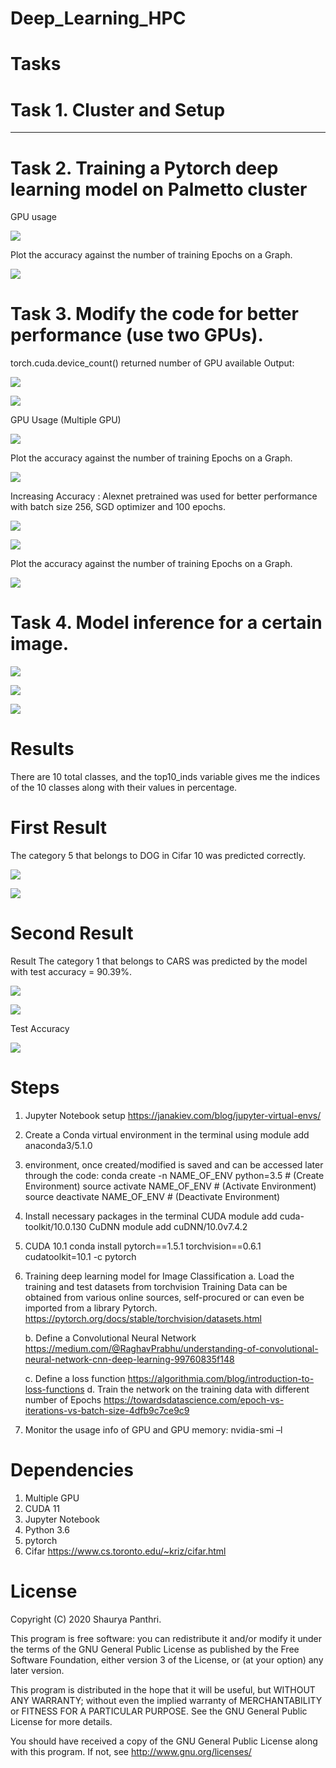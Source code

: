 # Deep_Learning_HPC

# Tasks

# Task 1. Cluster and Setup
------------------------------------------------------
 

# Task 2. Training a Pytorch deep learning model on Palmetto cluster

GPU usage

![](Images/Image/Picture1.png) 

Plot the accuracy against the number of training Epochs on a Graph.

![](Images/Image/Picture2.png)


# Task 3. Modify the code for better performance (use two GPUs).

torch.cuda.device_count() returned number of GPU available
Output:

![](Images/Image/Picture5.png)



![](Images/Image/Picture6.png)


GPU Usage (Multiple GPU)

![](Images/Image/Picture3.png)

Plot the accuracy against the number of training Epochs on a Graph. 

![](Images/Image/Picture4.png)



Increasing Accuracy : Alexnet pretrained was used for better performance with batch size 256, SGD optimizer and 100 epochs.


![](Images/Image/Picture7.png)

![](Images/Image/Picture8.png)

Plot the accuracy against the number of training Epochs on a Graph. 

![](Images/Image/Picture9.png)

# Task 4. Model inference for a certain image.


![](Images/Image/Picture10.png)

![](Images/Image/Picture11.png)

![](Images/Image/Picture12.png)

# Results
There are 10 total classes, and the top10_inds variable gives me the indices of the 10 classes along with their values in percentage.



# First Result 

The category 5 that belongs to DOG in Cifar 10 was predicted correctly.

![](Images/Image/Picture13.png)

![](Images/Image/Picture14.png)


# Second Result 
Result The category 1 that belongs to CARS was predicted by the model with test accuracy = 90.39%.


![](Images/Image/Picture15.png)

![](Images/Image/Picture16.png)

Test Accuracy 

![](Images/Image/Picture17.png)

# Steps
1. Jupyter Notebook setup https://janakiev.com/blog/jupyter-virtual-envs/

2. Create a Conda virtual environment in the terminal using module add anaconda3/5.1.0

3. environment, once created/modified is saved and can be accessed later through the code:
    conda create -n NAME_OF_ENV python=3.5 # (Create Environment)
    source activate NAME_OF_ENV # (Activate Environment)
    source deactivate NAME_OF_ENV # (Deactivate Environment)
    
4. Install necessary packages in the terminal
    CUDA module add cuda-toolkit/10.0.130
    CuDNN module add cuDNN/10.0v7.4.2
    
 5. CUDA 10.1
conda install pytorch==1.5.1 torchvision==0.6.1 cudatoolkit=10.1 -c pytorch

6. Training deep learning model for Image Classification
   a. Load the training and test datasets from torchvision
  Training Data can be obtained from various online sources, self-procured or can even be imported from a library
  Pytorch. https://pytorch.org/docs/stable/torchvision/datasets.html
  
    b. 	Define a Convolutional Neural Network https://medium.com/@RaghavPrabhu/understanding-of-convolutional-neural-network-cnn-deep-learning-99760835f148
  
   c. Define a loss function https://algorithmia.com/blog/introduction-to-loss-functions
   d.  Train the network on the training data with different number of Epochs https://towardsdatascience.com/epoch-vs-iterations-vs-batch-size-4dfb9c7ce9c9 


7.  Monitor the usage info of GPU and GPU memory: nvidia-smi –l


# Dependencies
1. Multiple GPU
2. CUDA 11
3. Jupyter Notebook
4. Python 3.6
5. pytorch
6. Cifar https://www.cs.toronto.edu/~kriz/cifar.html



# License
Copyright (C) 2020 Shaurya Panthri.

This program is free software: you can redistribute it and/or modify it under the terms of the GNU General Public License as published by the Free Software Foundation, either version 3 of the License, or (at your option) any later version.

This program is distributed in the hope that it will be useful, but WITHOUT ANY WARRANTY; without even the implied warranty of MERCHANTABILITY or FITNESS FOR A PARTICULAR PURPOSE. See the GNU General Public License for more details.

You should have received a copy of the GNU General Public License along with this program. If not, see http://www.gnu.org/licenses/
